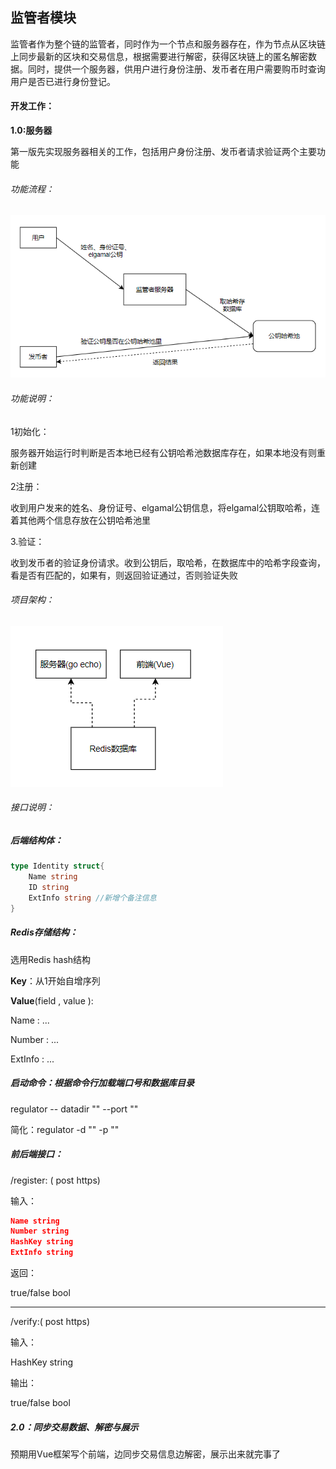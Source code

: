 ## 监管者模块

监管者作为整个链的监管者，同时作为一个节点和服务器存在，作为节点从区块链上同步最新的区块和交易信息，根据需要进行解密，获得区块链上的匿名解密数据。同时，提供一个服务器，供用户进行身份注册、发币者在用户需要购币时查询用户是否已进行身份登记。

#### 开发工作：

**1.0:服务器**

第一版先实现服务器相关的工作，包括用户身份注册、发币者请求验证两个主要功能

###### 功能流程：

![](./img/1.png)

###### 功能说明：

1初始化：

服务器开始运行时判断是否本地已经有公钥哈希池数据库存在，如果本地没有则重新创建

2注册：

收到用户发来的姓名、身份证号、elgamal公钥信息，将elgamal公钥取哈希，连着其他两个信息存放在公钥哈希池里

3.验证：

收到发币者的验证身份请求。收到公钥后，取哈希，在数据库中的哈希字段查询，看是否有匹配的，如果有，则返回验证通过，否则验证失败

###### 项目架构：

![](./img/2.png)

###### 接口说明：

##### 后端结构体：

```go
type Identity struct{
	Name string
    ID string
    ExtInfo string //新增个备注信息
}
```

##### Redis存储结构：

选用Redis hash结构

**Key**：从1开始自增序列

**Value**(field ,  value ):

Name :  ...

Number : ...

ExtInfo : ...

##### **启动命令**：根据命令行加载端口号和数据库目录

regulator -- datadir "" --port ""

简化：regulator -d "" -p ""

##### 前后端接口：

/register: ( post https)

输入：

```json
Name string
Number string
HashKey string
ExtInfo string
```
返回：

true/false bool

------

/verify:( post https)

输入：

HashKey string

输出：

true/false bool

##### 2.0：同步交易数据、解密与展示

预期用Vue框架写个前端，边同步交易信息边解密，展示出来就完事了
